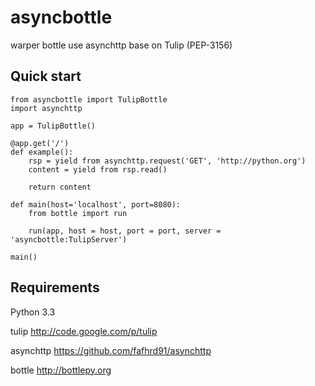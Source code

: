 asyncbottle
============

warper bottle use asynchttp base on  Tulip (PEP-3156)

Quick start
-----------

    from asyncbottle import TulipBottle
    import asynchttp

    app = TulipBottle()

    @app.get('/')
    def example():
        rsp = yield from asynchttp.request('GET', 'http://python.org')
        content = yield from rsp.read()

        return content

    def main(host='localhost', port=8080):
        from bottle import run

        run(app, host = host, port = port, server = 'asyncbottle:TulipServer')
        
    main()

Requirements
-----------

Python 3.3

tulip <http://code.google.com/p/tulip>

asynchttp <https://github.com/fafhrd91/asynchttp>

bottle <http://bottlepy.org>
